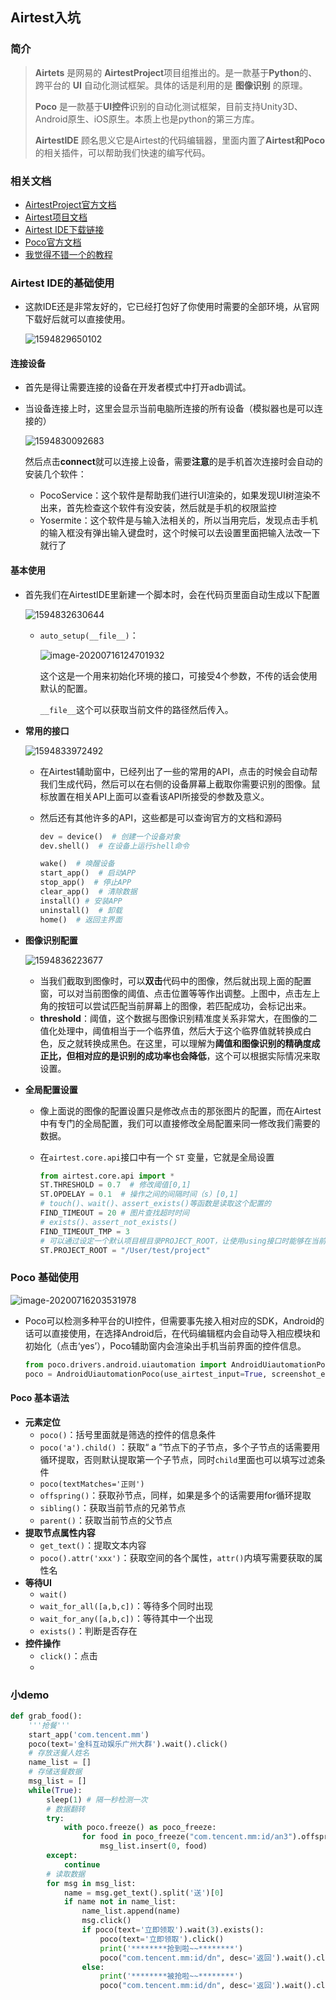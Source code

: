 ## Airtest入坑

### 简介

> **Airtets** 是网易的 **AirtestProject**项目组推出的。是一款基于**Python**的、跨平台的 **UI** 自动化测试框架。具体的话是利用的是 **图像识别** 的原理。
>
> **Poco** 是一款基于**UI控件**识别的自动化测试框架，目前支持Unity3D、Android原生、iOS原生。本质上也是python的第三方库。
>
> **AirtestIDE** 顾名思义它是Airtest的代码编辑器，里面内置了**Airtest和Poco**的相关插件，可以帮助我们快速的编写代码。

### 相关文档

* [AirtestProject官方文档](https://airtest.doc.io.netease.com/)
* [Airtest项目文档](https://airtest.readthedocs.io/zh_CN/latest/README_MORE.html#)
* [Airtest IDE下载链接](http://airtest.netease.com/)
* [Poco官方文档](https://poco.readthedocs.io/zh_CN/latest/source/README.html#)
* [我觉得不错一个的教程](https://testerhome.com/topics/20704)

### Airtest IDE的基础使用

* 这款IDE还是非常友好的，它已经打包好了你使用时需要的全部环境，从官网下载好后就可以直接使用。

  ![1594829650102](D:\Users\Desktop\github\Airtest\1594829650102.png)

#### 连接设备

* 首先是得让需要连接的设备在开发者模式中打开adb调试。

* 当设备连接上时，这里会显示当前电脑所连接的所有设备（模拟器也是可以连接的）

  ![1594830092683](D:\Users\Desktop\github\Airtest\1594830092683.png)

  然后点击**connect**就可以连接上设备，需要**注意**的是手机首次连接时会自动的安装几个软件：
  
  * PocoService：这个软件是帮助我们进行UI渲染的，如果发现UI树渲染不出来，首先检查这个软件有没安装，然后就是手机的权限监控
  * Yosermite：这个软件是与输入法相关的，所以当用完后，发现点击手机的输入框没有弹出输入键盘时，这个时候可以去设置里面把输入法改一下就行了

#### 基本使用

* 首先我们在AirtestIDE里新建一个脚本时，会在代码页里面自动生成以下配置

  ![1594832630644](D:\Users\Desktop\github\Airtest\1594832630644.png)

  * `auto_setup(__file__)`：

    ![image-20200716124701932](D:\Users\Desktop\github\Airtest\image-20200716124701932.png)

    这个这是一个用来初始化环境的接口，可接受4个参数，不传的话会使用默认的配置。

    `__file__`这个可以获取当前文件的路径然后传入。

* **常用的接口**

  ![1594833972492](D:\Users\Desktop\github\Airtest\1594833972492.png)

  * 在Airtest辅助窗中，已经列出了一些的常用的API，点击的时候会自动帮我们生成代码，然后可以在右侧的设备屏幕上截取你需要识别的图像。鼠标放置在相关API上面可以查看该API所接受的参数及意义。

  * 然后还有其他许多的API，这些都是可以查询官方的文档和源码

    ```python
    dev = device()  # 创建一个设备对象
    dev.shell()  # 在设备上运行shell命令
    
    wake()  # 唤醒设备
    start_app()  # 启动APP
    stop_app()  # 停止APP
    clear_app()  # 清除数据
    install() # 安装APP
    uninstall()  # 卸载
    home()  # 返回主界面
    ```

 * **图像识别配置**

   ![1594836223677](D:\Users\Desktop\github\Airtest\1594836223677.png)

   * 当我们截取到图像时，可以**双击**代码中的图像，然后就出现上面的配置窗，可以对当前图像的阈值、点击位置等等作出调整。上图中，点击左上角的按钮可以尝试匹配当前屏幕上的图像，若匹配成功，会标记出来。
   * **threshold**：阈值，这个数据与图像识别精准度关系非常大，在图像的二值化处理中，阈值相当于一个临界值，然后大于这个临界值就转换成白色，反之就转换成黑色。在这里，可以理解为**阈值和图像识别的精确度成正比，但相对应的是识别的成功率也会降低**，这个可以根据实际情况来取设置。

* **全局配置设置**                                                                                                                                                                                                                                                                                                                                                                                                                                                                                                                                                                                                                                                                                                                                                                                                                                                                                                                                                                                                                                                                                                                                                                                                                                                                                                                                                                                                                                                                                                                                                                                                                                                                                                                                                                                                                                                                                                                                                                                                                                                                                                                                                                                                                                                                                                                                                                                                                                                                                                                                                                                                                                                                                                                                                                                                                                                                                                                                                                                                                                                                                                                                                                                                                                                                                                                                                                                                                                                                                                                                                                                                                                                                                                                                                                                                                                                                                                                                                                                                                                                                                                                                                                                                                                                                                                                                                                                                                                                                                                                                                                                                                                                                                                                                                                                                                                                                                                                                                                                                                                                                                                                                                                                                                                                                                                                                                                                                                                                                                                                                                                                                                                                                                                                                                                                                                                                                                                                                                                                                                                                                                                                                                                                                                                                                                                                                                                                                                                                                                                                                                                                                                                                                                                                                                                                                                                                                                                                                                                                                                                                                                                                                                                                                                                                                                                                                                                                                                                                                                                                                                                                                                                                                                                                                                                                                                                                                                                                                                                                                                                                                                                                                                                                                                                                                                                                                                                                                                                                                                                                                                                                                                                                                                                                                                                                                                                                                                                                                                                                                                                                                                                                                                                                                                                                                                                                                                                                                                                                                             

  * 像上面说的图像的配置设置只是修改点击的那张图片的配置，而在Airtest中有专门的全局配置，我们可以直接修改全局配置来同一修改我们需要的数据。

  * 在`airtest.core.api`接口中有一个 `ST` 变量，它就是全局设置

    ```python
    from airtest.core.api import *
    ST.THRESHOLD = 0.7  # 修改阈值[0,1]
    ST.OPDELAY = 0.1  # 操作之间的间隔时间（s）[0,1]
    # touch()、wait()、assert_exists()等函数是读取这个配置的
    FIND_TIMEOUT = 20 # 图片查找超时时间
    # exists()、assert_not_exists()
    FIND_TIMEOUT_TMP = 3 
    # 可以通过设定一个默认项目根目录PROJECT_ROOT，让使用using接口时能够在当前根目录下寻找别的子脚本
    ST.PROJECT_ROOT = "/User/test/project"
    ```



### Poco 基础使用

![image-20200716203531978](D:\Users\Desktop\github\Airtest\image-20200716203531978.png)

* Poco可以检测多种平台的UI控件，但需要事先接入相对应的SDK，Android的话可以直接使用，在选择Android后，在代码编辑框内会自动导入相应模块和初始化（点击‘yes’），Poco辅助窗内会渲染出手机当前界面的控件信息。

  ```python
  from poco.drivers.android.uiautomation import AndroidUiautomationPoco
  poco = AndroidUiautomationPoco(use_airtest_input=True, screenshot_each_action=False)
  ```

#### Poco 基本语法

* **元素定位**
  * `poco()`：括号里面就是筛选的控件的信息条件
  * `poco('a').child()` ：获取“ a ”节点下的子节点，多个子节点的话需要用循环提取，否则默认提取第一个子节点，同时`child`里面也可以填写过滤条件
  * `poco(textMatches='正则')`
  * `offspring()`：获取孙节点，同样，如果是多个的话需要用for循环提取
  * `sibling()`：获取当前节点的兄弟节点
  * `parent()`：获取当前节点的父节点
* **提取节点属性内容**
  * `get_text()`：提取文本内容
  * `poco().attr('xxx')`：获取空间的各个属性，`attr()`内填写需要获取的属性名
* **等待UI**
  * `wait()`
  * `wait_for_all([a,b,c])`：等待多个同时出现
  * `wait_for_any([a,b,c])`：等待其中一个出现
  * `exists()`：判断是否存在
* **控件操作**
  * `click()`：点击
  * 



### 小demo

```python
def grab_food():
    '''抢餐'''
    start_app('com.tencent.mm')
    poco(text='金科互动娱乐广州大群').wait().click()
    # 存放送餐人姓名
    name_list = []
    # 存储送餐数据
    msg_list = []
    while(True):
        sleep(1) # 隔一秒检测一次
        # 数据翻转
        try:
            with poco.freeze() as poco_freeze:
                for food in poco_freeze("com.tencent.mm:id/an3").offspring(textMatches='^.*送给你一份美味的餐品啦~'):
                    msg_list.insert(0, food)
        except:
            continue
        # 读取数据
        for msg in msg_list:
            name = msg.get_text().split('送')[0]
            if name not in name_list:
                name_list.append(name)
                msg.click()
                if poco(text='立即领取').wait(3).exists():
                    poco(text='立即领取').click()
                    print('********抢到啦~~********')
                    poco("com.tencent.mm:id/dn", desc='返回').wait().click()
                else:
                    print('********被抢啦~~********')
                    poco("com.tencent.mm:id/dn", desc='返回').wait().click()
```

